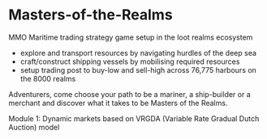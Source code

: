 # Masters-of-the-Realms
MMO Maritime trading strategy game setup in the loot realms ecosystem

 - explore and transport resources by navigating hurdles of the deep sea
 - craft/construct shipping vessels by mobilising required resources
 - setup trading post to buy-low and sell-high across 76,775 harbours on the 8000 realms

Adventurers, come choose your path to be a mariner, a ship-builder or a merchant and discover what it takes to be Masters of the Realms.




Module 1: Dynamic markets based on VRGDA (Variable Rate Gradual Dutch Auction) model
